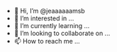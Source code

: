 - 👋 Hi, I’m @jeaaaaaamsb
- 👀 I’m interested in ...
- 🌱 I’m currently learning ...
- 💞️ I’m looking to collaborate on ...
- 📫 How to reach me ...

<!---
jeaaaaaamsb/jeaaaaaamsb is a ✨ special ✨ repository because its `README.md` (this file) appears on your GitHub profile.
You can click the Preview link to take a look at your changes.
--->
